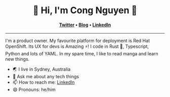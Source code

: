 <h1 align="center">🚀 Hi, I'm Cong Nguyen 🚀</h1>
<h4 align="center"><a href="https://twitter.com/congxdev">Twitter</a> &bull; <a href="https://congx.dev">Blog</a> &bull; <a href="https://www.linkedin.com/in/cong-ng/">LinkedIn</a></h4>

---

I'm a product owner. My favourite platform for deployment is Red Hat OpenShift. Its UX for devs is Amazing ⚡️! I code in Rust 🦀, Typescript, Python and lots of YAML. In my spare time, I like to read manga and learn new things.

- 🌏  I live in Sydney, Australia
- 💬  Ask me about any tech things
- 📫  How to reach me: [LinkedIn](https://www.linkedin.com/in/cong-ng)
- 😄  Pronouns: he/him
